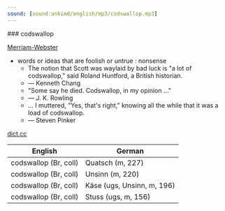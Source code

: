```yaml
---
sound: [sound:ankimd/english/mp3/codswallop.mp3]
---
```


\### codswallop

[Merriam-Webster](https://www.merriam-webster.com/dictionary/codswallop)

- words or ideas that are foolish or untrue : nonsense
    - The notion that Scott was waylaid by bad luck is "a lot of codswallop," said Roland Huntford, a British historian.
    - — Kenneth Chang
    - "Some say he died. Codswallop, in my opinion …"
    - — J. K. Rowling
    - … I muttered, "Yes, that's right," knowing all the while that it was a load of codswallop.
    - — Steven Pinker

[dict.cc](https://www.dict.cc/codswallop)

| English        | German       |
| -------------- | ------------ |
| codswallop (Br, coll) | Quatsch (m, 227) |
| codswallop (Br, coll) | Unsinn (m, 220) |
| codswallop (Br, coll) | Käse (ugs, Unsinn, m, 196) |
| codswallop (Br, coll) | Stuss (ugs, m, 156) |
